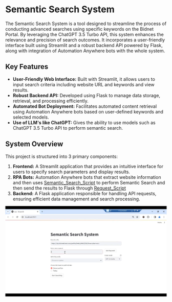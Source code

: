# Semantic Search System

The Semantic Search System is a tool designed to streamline the process of conducting advanced searches using specific keywords on the Bidnet Portal. By leveraging the ChatGPT 3.5 Turbo API, this system enhances the relevance and precision of search outcomes. It incorporates a user-friendly interface built using Streamlit and a robust backend API powered by Flask, along with integration of Automation Anywhere bots with the whole system.

## Key Features

- **User-Friendly Web Interface:** Built with Streamlit, it allows users to input search criteria including website URL and keywords and view results.
- **Robust Backend API:** Developed using Flask to manage data storage, retrieval, and processing efficiently.
- **Automated Bot Deployment:** Facilitates automated content retrieval using Automation Anywhere bots based on user-defined keywords and selected models.
- **Use of LLM's like ChatGPT:** Gives the ability to use models such as ChatGPT 3.5 Turbo API to perform semantic search.

## System Overview

This project is structured into 3 primary components:

1. **Frontend:** A Streamlit application that provides an intuitive interface for users to specify search parameters and display results.
2. **RPA Bots:** Automation Anywhere bots that extract website information and then uses [Semantic_Search_Script](./Semantic_Search_Script.py) to perform Semantic Search and then send the results to Flask through [Request_Script](./Request_Script.py)
3. **Backend:** A Flask application responsible for handling API requests, ensuring efficient data management and search processing.

[![Watch the demo video](./Bidnet_Thumbnail.png)](https://drive.google.com/file/d/1f7y5nMRF0yFFFDwG5TMjJGvEXJn-ol3X/view?usp=sharing)
